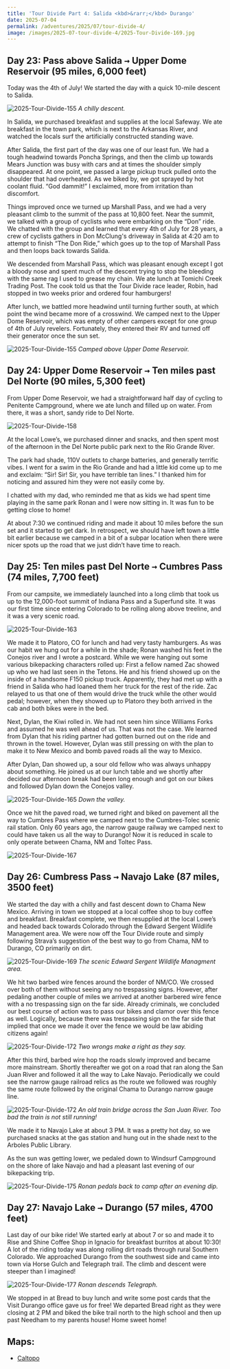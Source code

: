 ```yaml
---
title: 'Tour Divide Part 4: Salida <kbd>&rarr;</kbd> Durango'
date: 2025-07-04
permalink: /adventures/2025/07/tour-divide-4/
image: /images/2025-07-tour-divide-4/2025-Tour-Divide-169.jpg
---
```


## Day 23: Pass above Salida <kbd>&rarr;</kbd> Upper Dome Reservoir (95 miles, 6,000 feet)

Today was the 4th of July! We started the day with a quick 10-mile descent to Salida.

![2025-Tour-Divide-155](/images/2025-07-tour-divide-4/2025-Tour-Divide-155.jpg)
*A chilly descent.*

In Salida, we purchased breakfast and supplies at the local Safeway. We ate breakfast in the town park, which is next to the Arkansas River, and watched the locals surf the artificially constructed standing wave.

After Salida, the first part of the day was one of our least fun. We had a tough headwind towards Poncha Springs, and then the climb up towards Mears Junction was busy with cars and at times the shoulder simply disappeared. At one point, we passed a large pickup truck pulled onto the shoulder that had overheated. As we biked by, we got sprayed by hot coolant fluid. “God dammit!” I exclaimed, more from irritation than discomfort.

Things improved once we turned up Marshall Pass, and we had a very pleasant climb to the summit of the pass at 10,800 feet. Near the summit, we talked with a group of cyclists who were embarking on the “Don” ride. We chatted with the group and learned that every 4th of July for 28 years, a crew of cyclists gathers in Don McClung's driveway in Salida at 4:20 am to attempt to finish “The Don Ride,” which goes up to the top of Marshall Pass and then loops back towards Salida.

We descended from Marshall Pass, which was pleasant enough except I got a bloody nose and spent much of the descent trying to stop the bleeding with the same rag I used to grease my chain. We ate lunch at Tomichi Creek Trading Post. The cook told us that the Tour Divide race leader, Robin, had stopped in two weeks prior and ordered four hamburgers!

After lunch, we battled more headwind until turning further south, at which point the wind became more of a crosswind. We camped next to the Upper Dome Reservoir, which was empty of other campers except for one group of 4th of July revelers. Fortunately, they entered their RV and turned off their generator once the sun set.

![2025-Tour-Divide-155](/images/2025-07-tour-divide-4/2025-Tour-Divide-157.jpg)
*Camped above Upper Dome Reservoir.*

## Day 24: Upper Dome Reservoir <kbd>&rarr;</kbd> Ten miles past Del Norte (90 miles, 5,300 feet)

From Upper Dome Reservoir, we had a straightforward half day of cycling to Penitente Campground, where we ate lunch and filled up on water. From there, it was a short, sandy ride to Del Norte.

![2025-Tour-Divide-158](/images/2025-07-tour-divide-4/2025-Tour-Divide-158.jpg)

At the local Lowe’s, we purchased dinner and snacks, and then spent most of the afternoon in the Del Norte public park next to the Rio Grande River.

The park had shade, 110V outlets to charge batteries, and generally terrific vibes. I went for a swim in the Rio Grande and had a little kid come up to me and exclaim: “Sir! Sir! Sir, you have terrible tan lines.” I thanked him for noticing and assured him they were not easily come by.

I chatted with my dad, who reminded me that as kids we had spent time playing in the same park Ronan and I were now sitting in. It was fun to be getting close to home!

At about 7:30 we continued riding and made it about 10 miles before the sun set and it started to get dark. In retrospect, we should have left town a little bit earlier because we camped in a bit of a subpar location when there were nicer spots up the road that we just didn’t have time to reach.

## Day 25: Ten miles past Del Norte <kbd>&rarr;</kbd> Cumbres Pass (74 miles, 7,700 feet)

From our campsite, we immediately launched into a long climb that took us up to the 12,000-foot summit of Indiana Pass and a Superfund site. It was our first time since entering Colorado to be rolling along above treeline, and it was a very scenic road.

![2025-Tour-Divide-163](/images/2025-07-tour-divide-4/2025-Tour-Divide-163.jpg)

We made it to Platoro, CO for lunch and had very tasty hamburgers. As was our habit we hung out for a while in the shade; Ronan washed his feet in the Conejos river and I wrote a postcard. While we were hanging out some various bikepacking characters rolled up: First a fellow named Zac showed up who we had last seen in the Tetons. He and his friend showed up on the inside of a handsome F150 pickup truck. Apparently, they had met up with a friend in Salida who had loaned them her truck for the rest of the ride. Zac relayed to us that one of them would drive the truck while the other would pedal; however, when they showed up to Platoro they both arrived in the cab and both bikes were in the bed.

Next, Dylan, the Kiwi rolled in. We had not seen him since Williams Forks and assumed he was well ahead of us. That was not the case. We learned from Dylan that his riding partner had gotten burned out on the ride and thrown in the towel. However, Dylan was still pressing on with the plan to make it to New Mexico and bomb paved roads all the way to Mexico.

After Dylan, Dan showed up, a sour old fellow who was always unhappy about something. He joined us at our lunch table and we shortly after decided our afternoon break had been long enough and got on our bikes and followed Dylan down the Conejos valley.

![2025-Tour-Divide-165](/images/2025-07-tour-divide-4/2025-Tour-Divide-165.jpg)
*Down the valley.*

Once we hit the paved road, we turned right and biked on pavement all the way to Cumbres Pass where we camped next to the Cumbres-Tolec scenic rail station. Only 60 years ago, the narrow gauge railway we camped next to could have taken us all the way to Durango! Now it is reduced in scale to only operate between Chama, NM and Toltec Pass.

![2025-Tour-Divide-167](/images/2025-07-tour-divide-4/2025-Tour-Divide-167.jpg)

## Day 26: Cumbress Pass <kbd>&rarr;</kbd> Navajo Lake (87 miles, 3500 feet)

We started the day with a chilly and fast descent down to Chama New Mexico. Arriving in town we stopped at a local coffee shop to buy coffee and breakfast. Breakfast complete, we then resupplied at the local Lowe’s and headed back towards Colorado through the Edward Sergent Wildlife Management area. We were now off the Tour Divide route and simply following Strava’s suggestion of the best way to go from Chama, NM to Durango, CO primarily on dirt.

![2025-Tour-Divide-169](/images/2025-07-tour-divide-4/2025-Tour-Divide-169.jpg)
*The scenic Edward Sergent Wildlife Managment area.*

We hit two barbed wire fences around the border of NM/CO. We crossed over both of them without seeing any no trespassing signs. However, after pedaling another couple of miles we arrived at another barbered wire fence with a no trespassing sign on the far side. Already criminals, we concluded our best course of action was to pass our bikes and clamor over this fence as well. Logically, because there was trespassing sign on the far side that implied that once we made it over the fence we would be law abiding citizens again!

![2025-Tour-Divide-172](/images/2025-07-tour-divide-4/2025-Tour-Divide-168.jpg)
*Two wrongs make a right as they say.*

After this third, barbed wire hop the roads slowly improved and became more mainstream. Shortly thereafter we got on a road that ran along the San Juan River and followed it all the way to Lake Navajo. Periodically we could see the narrow gauge railroad relics as the route we followed was roughly the same route followed by the original Chama to Durango narrow gauge line.

![2025-Tour-Divide-172](/images/2025-07-tour-divide-4/2025-Tour-Divide-172.jpg)
*An old train bridge across the San Juan River. Too bad the train is not still running!*

We made it to Navajo Lake at about 3 PM. It was a pretty hot day, so we purchased snacks at the gas station and hung out in the shade next to the Arboles Public Library.

As the sun was getting lower, we pedaled down to Windsurf Campground on the shore of lake Navajo and had a pleasant last evening of our bikepacking trip.

![2025-Tour-Divide-175](/images/2025-07-tour-divide-4/2025-Tour-Divide-175.jpg)
*Ronan pedals back to camp after an evening dip.*


## Day 27: Navajo Lake <kbd>&rarr;</kbd> Durango (57 miles, 4700 feet)

Last day of our bike ride! We started early at about 7 or so and made it to Rise and Shine Coffee Shop in Ignacio for breakfast burritos at about 10:30! A lot of the riding today was along rolling dirt roads through rural Southern Colorado. We approached Durango from the southwest side and came into town via Horse Gulch and Telegraph trail. The climb and descent were steeper than I imagined!

![2025-Tour-Divide-177](/images/2025-07-tour-divide-4/2025-Tour-Divide-177.jpg)
*Ronan descends Telegraph.*

We stopped in at Bread to buy lunch and write some post cards that the Visit Durango office gave us for free! We departed Bread right as they were closing at 2 PM and biked the bike trail north to the high school and then up past Needham to my parents house! Home sweet home!

## Maps:
- [Caltopo](https://caltopo.com/m/CBU52K1)



